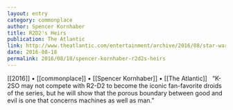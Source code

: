 ```yaml
---
layout: entry
category: commonplace
author: Spencer Kornhaber
title: R2D2's Heirs
publication: The Atlantic
link: http://www.theatlantic.com/entertainment/archive/2016/08/star-wars-a-new-droid/496052/
date: 2016-08-18
permalink: 2016/08/18/spencer-kornhaber-r2d2s-heirs
---
```


[[2016]] • [[commonplace]] • [[Spencer Kornhaber]] • [[The Atlantic]]
 
“K-2SO may not compete with R2-D2 to become the iconic fan-favorite droids of the series, but he will show that the porous boundary between good and evil is one that concerns machines as well as man.”
